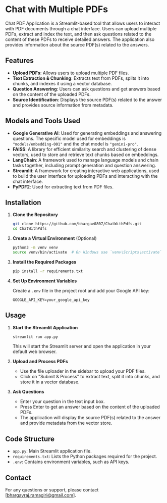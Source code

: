 # Chat with Multiple PDFs

Chat PDF Application is a Streamlit-based tool that allows users to interact with PDF documents through a chat interface. Users can upload multiple PDFs, extract and index the text, and then ask questions related to the content of these PDFs to receive detailed answers. The application also provides information about the source PDF(s) related to the answers.

## Features

- **Upload PDFs**: Allows users to upload multiple PDF files.
- **Text Extraction & Chunking**: Extracts text from PDFs, splits it into chunks, and indexes it using a vector database.
- **Question Answering**: Users can ask questions and get answers based on the content of the uploaded PDFs.
- **Source Identification**: Displays the source PDF(s) related to the answer and provides source information from metadata.

## Models and Tools Used

- **Google Generative AI**: Used for generating embeddings and answering questions. The specific model used for embeddings is `"models/embedding-001"` and the chat model is `"gemini-pro"`.
- **FAISS**: A library for efficient similarity search and clustering of dense vectors, used to store and retrieve text chunks based on embeddings.
- **LangChain**: A framework used to manage language models and chain tasks together, including prompt generation and question answering.
- **Streamlit**: A framework for creating interactive web applications, used to build the user interface for uploading PDFs and interacting with the chat interface.
- **PyPDF2**: Used for extracting text from PDF files.

## Installation

1. **Clone the Repository**

    ```bash
    git clone https://github.com/bhargav0807/ChatWithPdfs.git
    cd ChatWithPdfs
    ```

2. **Create a Virtual Environment** (Optional)

    ```bash
    python3 -m venv venv
    source venv/bin/activate  # On Windows use `venv\Scripts\activate`
    ```

3. **Install the Required Packages**

    ```bash
    pip install -r requirements.txt
    ```

4. **Set Up Environment Variables**

    Create a `.env` file in the project root and add your Google API key:

    ```env
    GOOGLE_API_KEY=your_google_api_key
    ```

## Usage

1. **Start the Streamlit Application**

    ```bash
    streamlit run app.py
    ```

    This will start the Streamlit server and open the application in your default web browser.

2. **Upload and Process PDFs**

    - Use the file uploader in the sidebar to upload your PDF files.
    - Click on "Submit & Process" to extract text, split it into chunks, and store it in a vector database.

3. **Ask Questions**

    - Enter your question in the text input box.
    - Press Enter to get an answer based on the content of the uploaded PDFs.
    - The application will display the source PDF(s) related to the answer and provide metadata from the vector store.

## Code Structure

- `app.py`: Main Streamlit application file.
- `requirements.txt`: Lists the Python packages required for the project.
- `.env`: Contains environment variables, such as API keys.

## Contact

For any questions or support, please contact [bhargavraj.ramagiri@gmail.com].
